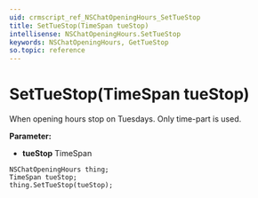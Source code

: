```yaml
---
uid: crmscript_ref_NSChatOpeningHours_SetTueStop
title: SetTueStop(TimeSpan tueStop)
intellisense: NSChatOpeningHours.SetTueStop
keywords: NSChatOpeningHours, GetTueStop
so.topic: reference
---
```


# SetTueStop(TimeSpan tueStop)

When opening hours stop on Tuesdays. Only time-part is used.

**Parameter:** 
* **tueStop** TimeSpan

```crmscript
NSChatOpeningHours thing;
TimeSpan tueStop;
thing.SetTueStop(tueStop);
```

